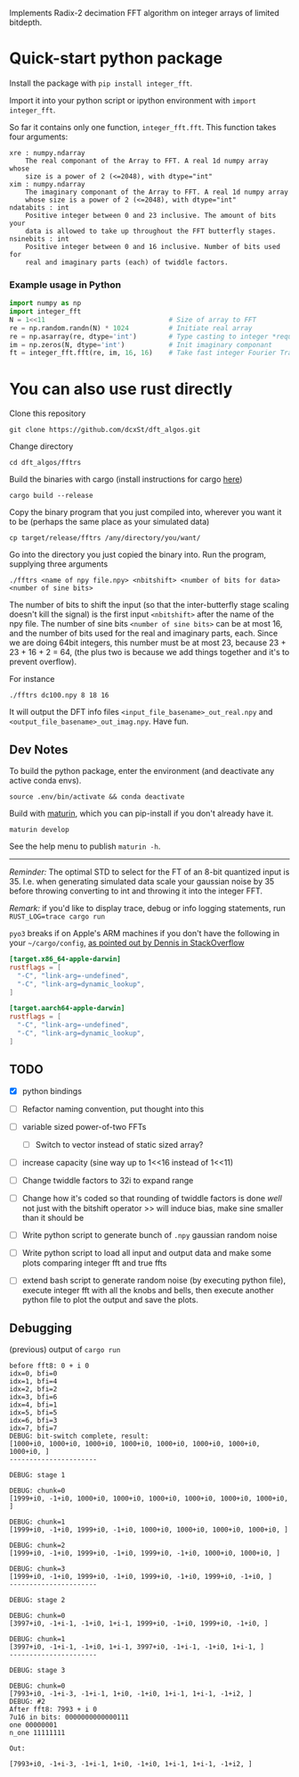 Implements Radix-2 decimation FFT algorithm on integer arrays of limited bitdepth. 

# Quick-start python package

Install the package with `pip install integer_fft`. 

Import it into your python script or ipython environment with `import integer_fft`. 

So far it contains only one function, `integer_fft.fft`. This function takes four arguments: 

```
xre : numpy.ndarray
    The real componant of the Array to FFT. A real 1d numpy array whose 
    size is a power of 2 (<=2048), with dtype="int"
xim : numpy.ndarray
    The imaginary componant of the Array to FFT. A real 1d numpy array 
    whose size is a power of 2 (<=2048), with dtype="int"
ndatabits : int
    Positive integer between 0 and 23 inclusive. The amount of bits your 
    data is allowed to take up throughout the FFT butterfly stages. 
nsinebits : int
    Positive integer between 0 and 16 inclusive. Number of bits used for
    real and imaginary parts (each) of twiddle factors.
```


### Example usage in Python

```python
import numpy as np
import integer_fft
N = 1<<11                               # Size of array to FFT
re = np.random.randn(N) * 1024          # Initiate real array
re = np.asarray(re, dtype='int')        # Type casting to integer *required*
im = np.zeros(N, dtype='int')           # Init imaginary componant
ft = integer_fft.fft(re, im, 16, 16)    # Take fast integer Fourier Transform
```

# You can also use rust directly 

Clone this repository

```
git clone https://github.com/dcxSt/dft_algos.git
```

Change directory 

```
cd dft_algos/fftrs
```

Build the binaries with cargo (install instructions for cargo [here](https://doc.rust-lang.org/cargo/getting-started/installation.html))

```
cargo build --release
```

Copy the binary program that you just compiled into, wherever you want it to be (perhaps the same place as your simulated data)

```
cp target/release/fftrs /any/directory/you/want/
```

Go into the directory you just copied the binary into. Run the program, supplying three arguments

```
./fftrs <name of npy file.npy> <nbitshift> <number of bits for data> <number of sine bits>
```

The number of bits to shift the input (so that the inter-butterfly stage scaling doesn't kill the signal) is the first input `<nbitshift>` after the name of the npy file. The number of sine bits `<number of sine bits>` can be at most 16, and the number of bits used for the real and imaginary parts, each. Since we are doing 64bit integers, this number must be at most 23, because 23 + 23 + 16 + 2 = 64, (the plus two is because we add things together and it's to prevent overflow). 

For instance

```
./fftrs dc100.npy 8 18 16
```

It will output the DFT info files `<input_file_basename>_out_real.npy` and `<output_file_basename>_out_imag.npy`. Have fun. 



## Dev Notes

To build the python package, enter the environment (and deactivate any active conda envs).

```
source .env/bin/activate && conda deactivate
```

Build with [maturin](https://package.wiki/maturin), which you can pip-install if you don't already have it. 

```
maturin develop
```

See the help menu to publish `maturin -h`. 


---

*Reminder:* The optimal STD to select for the FT of an 8-bit quantized input is 35. I.e. when generating simulated data scale your gaussian noise by 35 before throwing converting to int and throwing it into the integer FFT. 

*Remark:* if you'd like to display trace, debug or info logging statements, run `RUST_LOG=trace cargo run`

`pyo3` breaks if on Apple's ARM machines if you don't have the following in your `~/cargo/config`, [as pointed out by Dennis in StackOverflow](https://stackoverflow.com/questions/28124221/error-linking-with-cc-failed-exit-code-1)

```toml
[target.x86_64-apple-darwin]
rustflags = [
  "-C", "link-arg=-undefined",
  "-C", "link-arg=dynamic_lookup",
]

[target.aarch64-apple-darwin]
rustflags = [
  "-C", "link-arg=-undefined",
  "-C", "link-arg=dynamic_lookup",
]
```

## TODO
- [x] python bindings
- [ ] Refactor naming convention, put thought into this
- [ ] variable sized power-of-two FFTs
    - [ ] Switch to vector instead of static sized array?
- [ ] increase capacity (sine way up to 1<<16 instead of 1<<11)

- [ ] Change twiddle factors to 32i to expand range
- [ ] Change how it's coded so that rounding of twiddle factors is done *well* not just with the bitshift operator >> will induce bias, make sine smaller than it should be
- [ ] Write python script to generate bunch of `.npy` gaussian random noise
- [ ] Write python script to load all input and output data and make some plots comparing integer fft and true ffts
- [ ] extend bash script to generate random noise (by executing python file), execute integer fft with all the knobs and bells, then execute another python file to plot the output and save the plots. 

## Debugging 

(previous) output of `cargo run`

```
before fft8: 0 + i 0
idx=0, bfi=0
idx=1, bfi=4
idx=2, bfi=2
idx=3, bfi=6
idx=4, bfi=1
idx=5, bfi=5
idx=6, bfi=3
idx=7, bfi=7
DEBUG: bit-switch complete, result:
[1000+i0, 1000+i0, 1000+i0, 1000+i0, 1000+i0, 1000+i0, 1000+i0, 1000+i0, ]
----------------------

DEBUG: stage 1

DEBUG: chunk=0
[1999+i0, -1+i0, 1000+i0, 1000+i0, 1000+i0, 1000+i0, 1000+i0, 1000+i0, ]

DEBUG: chunk=1
[1999+i0, -1+i0, 1999+i0, -1+i0, 1000+i0, 1000+i0, 1000+i0, 1000+i0, ]

DEBUG: chunk=2
[1999+i0, -1+i0, 1999+i0, -1+i0, 1999+i0, -1+i0, 1000+i0, 1000+i0, ]

DEBUG: chunk=3
[1999+i0, -1+i0, 1999+i0, -1+i0, 1999+i0, -1+i0, 1999+i0, -1+i0, ]
----------------------

DEBUG: stage 2

DEBUG: chunk=0
[3997+i0, -1+i-1, -1+i0, 1+i-1, 1999+i0, -1+i0, 1999+i0, -1+i0, ]

DEBUG: chunk=1
[3997+i0, -1+i-1, -1+i0, 1+i-1, 3997+i0, -1+i-1, -1+i0, 1+i-1, ]
----------------------

DEBUG: stage 3

DEBUG: chunk=0
[7993+i0, -1+i-3, -1+i-1, 1+i0, -1+i0, 1+i-1, 1+i-1, -1+i2, ]
DEBUG: #2
After fft8: 7993 + i 0
7u16 in bits: 0000000000000111
one 00000001
n_one 11111111

Out:

[7993+i0, -1+i-3, -1+i-1, 1+i0, -1+i0, 1+i-1, 1+i-1, -1+i2, ]
```



